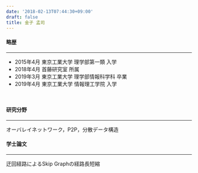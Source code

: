 ```yaml
---
date: '2018-02-13T07:44:30+09:00'
draft: false
title: 金‌子 孟‌司
---
```


#### 略歴

* * *

*   2015年4月 東京工業大学 理学部第一類 入学
*   2018年4月 首藤研究室 所属
*   2019年3月 東京工業大学 理学部情報科学科 卒業
*   2019年4月 東京工業大学 情報理工学院 入学

 

#### 研究分野

* * *

オーバレイネットワーク，P2P，分散データ構造

#### 学士論文

* * *

迂回経路によるSkip Graphの経路長短縮